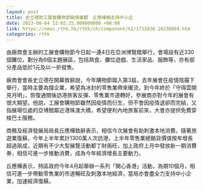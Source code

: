 ```yaml
---
layout: post
title: 史立德對工展會購物節銷情樂觀　丘應樺稱支持中小企
date: 2023-08-04 12:02:25.000000000 +08:00
link: https://news.rthk.hk/rthk/ch/component/k2/1712036-20230804.htm
categories: rthk
---
```


由廠商會主辦的工展會購物節今日起一連4日在亞洲博覽館舉行，會場設有近330個攤位，劃分為6個主題展區，包括熟食、攤位遊戲、生活家品、服飾等，亦有部分產品低於1元及以一折發售。

廠商會會長史立德在開幕致辭說，今年購物節踏入第3屆，去年展會在疫情陰霾下舉行，當時主要為撐企業，希望為冰封的零售業帶來暖流，到今年終於「守得雲開見月明」，恢復通關後訪港旅客反彈、零售業市道轉好，參展商亦對今年的展會有很大期望。他說，工展會購物節雖然因疫情而衍生，但不會因疫情退卻而完結，又指展場位處的亞博館鄰近港珠澳大橋，希望便利內地旅客前來，大會亦提供免費穿梭巴士服務。

商務及經濟發展局局長丘應樺致辭表示，相信今次展會有助刺激本地消費。隨著旅遊業復蘇，今年上半年累計1300萬人次訪港，上半年零售業總銷貨價值按年增長超過兩成，近期有不少大型展覽活動都丁財兩旺，加上政府上月中發放新一期消費券，相信可進一步推動消費，成為今年經濟增長主要動力。

丘應樺表示，特區政府今年4月起舉辦一系列「開心香港」活動，為期10個月，相信可進一步帶動零售業的市道暢旺及刺激本地經濟，當局亦會盡全力支持中小企業，加速經濟復蘇。
